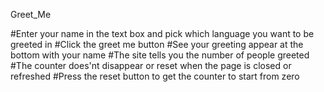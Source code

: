 Greet_Me

#Enter your name in the text box and pick which language you want to be greeted in
#Click the greet me button
#See your greeting appear at the bottom with your name
#The site tells you the number of people greeted
#The counter does'nt disappear or reset when the page is closed or refreshed
#Press the reset button to get the counter to start from zero
